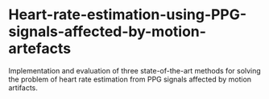 # Heart-rate-estimation-using-PPG-signals-affected-by-motion-artefacts
Implementation and evaluation of three state-of-the-art methods for solving the problem of heart rate estimation from PPG signals affected by motion artifacts.
